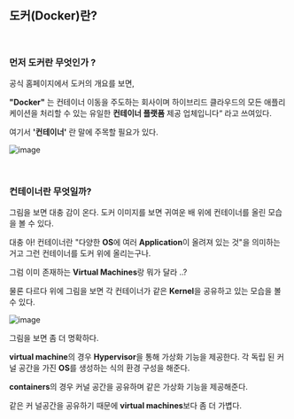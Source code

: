 ## 도커(Docker)란?
<br/>

### 먼저 도커란 무엇인가 ?

공식 홈페이지에서 도커의 개요를 보면,

**"Docker"** 는 컨테이너 이동을 주도하는 회사이며 하이브리드 클라우드의 모든 애플리케이션을 처리할 수 있는 
유일한 **컨테이너 플랫폼** 제공 업체입니다“ 라고 쓰여있다.

여기서 **'컨테이너'** 란 말에 주목할 필요가 있다.

![image](https://user-images.githubusercontent.com/57824945/118275958-0c8c1080-b502-11eb-9b34-b0ce25507441.png)

<br/>


### 컨테이너란 무엇일까?

그림을 보면 대충 감이 온다. 도커 이미지를 보면 귀여운 배 위에 컨테이너를 올린 모습을 볼 수 있다.

대충 아! 컨테이너란 "다양한 **OS**에 여러 **Application**이 올려져 있는 것"을 의미하는 거고 그런 컨테이너를 도커 위에 올리는구나.

그럼 이미 존재하는 **Virtual Machines**랑 뭐가 달라 ..?

물론 다르다 위에 그림을 보면 각 컨테이너가 같은 **Kernel**을 공유하고 있는 모습을 볼 수 있다.

![image](https://user-images.githubusercontent.com/57824945/118276159-4c52f800-b502-11eb-811d-966211033fdf.png)

그림을 보면 좀 더 명확하다.

**virtual machine**의 경우 **Hypervisor**을 통해 가상화 기능을 제공한다. 각 독립 된 커널 공간을 가진 **OS**를 생성하는 식의 환경 구성을 해준다.

**containers**의 경우 커널 공간을 공유하며 같은 가상화 기능을 제공해준다.

같은 커 널공간을 공유하기 때문에 **virtual machines**보다 좀 더 가볍다.
